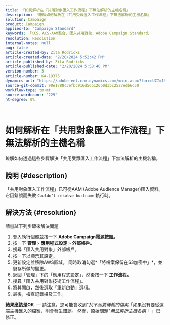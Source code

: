 ```yaml
---
title: 「如何解析在『共用對象匯入工作流程』下無法解析的主機名稱」
description: 「瞭解如何解析在『共用受眾匯入工作流程』下無法解析的主機名稱」
solution: Campaign
product: Campaign
applies-to: "Campaign Standard"
keywords: 「KCS、ACS-AAM整合、匯入共用對象、Adobe Campaign Standard」
resolution: Resolution
internal-notes: null
bug: false
article-created-by: Zita Rodricks
article-created-date: "2/20/2024 5:52:42 PM"
article-published-by: Zita Rodricks
article-published-date: "2/20/2024 5:58:40 PM"
version-number: 3
article-number: KA-19375
dynamics-url: "https://adobe-ent.crm.dynamics.com/main.aspx?forceUCI=1&pagetype=entityrecord&etn=knowledgearticle&id=c1c702d2-18d0-ee11-9079-6045bd006b4b"
source-git-commit: 90e1788c3efbc916d56b126b0d3bc2527edb6d50
workflow-type: tm+mt
source-wordcount: '229'
ht-degree: 0%

---
```


# 如何解析在「共用對象匯入工作流程」下無法解析的主機名稱


瞭解如何透過這些步驟解決「共用受眾匯入工作流程」下無法解析的主機名稱。

## 說明 {#description}

「共用對象匯入工作流程」已可從AAM (Adobe Audience Manager)匯入資料。 它因錯誤而失敗 `Couldn't resolve hostname` 執行時。

## 解決方法 {#resolution}


請嘗試下列步驟來解決問題

1. 登入執行個體並按一下 <b>Adobe Campaign電源按鈕。</b>
2. 按一下 <b>管理 </b>`>`  <b>應用程式設定</b> `>`  <b>外部帳戶。</b>
3. 搜尋「匯入共用對象」外部帳戶。
4. 按一下以顯示其設定。
5. 更新設定並移除AWS區域。 同時取消勾選*「將檔案保留在S3加密中」*，並儲存所做的變更。
6. 返回「管理」下的「應用程式設定」，然後按一下<b> 工作流程。 </b>
7. 搜尋「匯入共用對象技術工作流程」。
8. 將其開啟，然後選取「重新啟動」選項。
9. 最後，檢查記錄檔及工作。


<b>結果應該是OK</b>  — 請注意，您可能會收到&quot;*找不到要傳輸的檔案*「如果沒有要從遠端主機匯入的檔案，則會發生錯誤。 然而，原始問題&quot;*無法解析主機名稱*「 」已修正。
